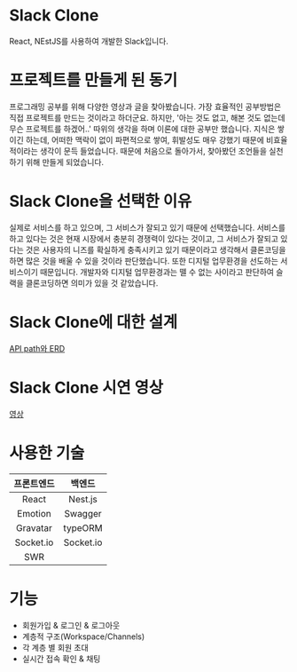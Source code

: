 # Slack Clone

React, NEstJS를 사용하여 개발한 Slack입니다.

# 프로젝트를 만들게 된 동기

프로그래밍 공부를 위해 다양한 영상과 글을 찾아봤습니다. 가장 효율적인 공부방법은 직접 프로젝트를 만드는 것이라고 하더군요. 하지만, '아는 것도 없고, 해본 것도 없는데 무슨 프로젝트를 하겠어..' 따위의 생각을 하며 이론에 대한 공부만 했습니다. 지식은 쌓이긴 하는데, 어떠한 맥락이 없이 파편적으로 쌓여, 휘발성도 매우 강했기 때문에 비효율적이라는 생각이 문득 들었습니다. 때문에 처음으로 돌아가서, 찾아봤던 조언들을 실천하기 위해 만들게 되었습니다.

# Slack Clone을 선택한 이유

실제로 서비스를 하고 있으며, 그 서비스가 잘되고 있기 때문에 선택했습니다. 서비스를 하고 있다는 것은 현재 시장에서 충분히 경쟁력이 있다는 것이고, 그 서비스가 잘되고 있다는 것은 사용자의 니즈를 확실하게 충족시키고 있기 때문이라고 생각해서 클론코딩을 하면 많은 것을 배울 수 있을 것이라 판단했습니다. 또한 디지털 업무환경을 선도하는 서비스이기 때문입니다. 개발자와 디지털 업무환경과는 뗄 수 없는 사이라고 판단하여 슬랙을 클론코딩하면 의미가 있을 것 같았습니다.

# Slack Clone에 대한 설계

[API path와 ERD](https://github.com/Kimym123/sleact/tree/main/back)

# Slack Clone 시연 영상

[영상](https://github.com/Kimym123/sleact/tree/main/front)


# 사용한 기술

|    프론트엔드    |     백엔드     |
|:-----------:|:-----------:|
|    React    |   Nest.js   |
|   Emotion   |   Swagger   |
|  Gravatar   |   typeORM   |
|  Socket.io  |  Socket.io  |
|     SWR     |             |

# 기능

- 회원가입 & 로그인 & 로그아웃
- 계층적 구조(Workspace/Channels)
- 각 계층 별 회원 초대
- 실시간 접속 확인 & 채팅
